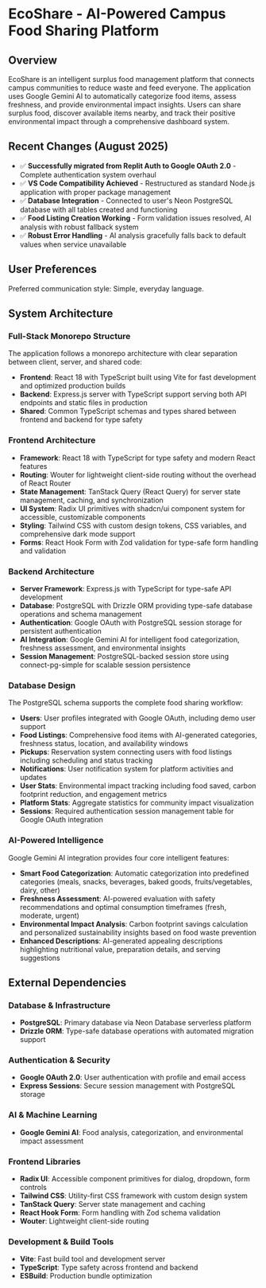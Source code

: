 # EcoShare - AI-Powered Campus Food Sharing Platform

## Overview

EcoShare is an intelligent surplus food management platform that connects campus communities to reduce waste and feed everyone. The application uses Google Gemini AI to automatically categorize food items, assess freshness, and provide environmental impact insights. Users can share surplus food, discover available items nearby, and track their positive environmental impact through a comprehensive dashboard system.

## Recent Changes (August 2025)

- ✅ **Successfully migrated from Replit Auth to Google OAuth 2.0** - Complete authentication system overhaul
- ✅ **VS Code Compatibility Achieved** - Restructured as standard Node.js application with proper package management
- ✅ **Database Integration** - Connected to user's Neon PostgreSQL database with all tables created and functioning
- ✅ **Food Listing Creation Working** - Form validation issues resolved, AI analysis with robust fallback system
- ✅ **Robust Error Handling** - AI analysis gracefully falls back to default values when service unavailable

## User Preferences

Preferred communication style: Simple, everyday language.

## System Architecture

### Full-Stack Monorepo Structure
The application follows a monorepo architecture with clear separation between client, server, and shared code:
- **Frontend**: React 18 with TypeScript built using Vite for fast development and optimized production builds
- **Backend**: Express.js server with TypeScript support serving both API endpoints and static files in production
- **Shared**: Common TypeScript schemas and types shared between frontend and backend for type safety

### Frontend Architecture
- **Framework**: React 18 with TypeScript for type safety and modern React features
- **Routing**: Wouter for lightweight client-side routing without the overhead of React Router
- **State Management**: TanStack Query (React Query) for server state management, caching, and synchronization
- **UI System**: Radix UI primitives with shadcn/ui component system for accessible, customizable components
- **Styling**: Tailwind CSS with custom design tokens, CSS variables, and comprehensive dark mode support
- **Forms**: React Hook Form with Zod validation for type-safe form handling and validation

### Backend Architecture
- **Server Framework**: Express.js with TypeScript for type-safe API development
- **Database**: PostgreSQL with Drizzle ORM providing type-safe database operations and schema management
- **Authentication**: Google OAuth with PostgreSQL session storage for persistent authentication
- **AI Integration**: Google Gemini AI for intelligent food categorization, freshness assessment, and environmental insights
- **Session Management**: PostgreSQL-backed session store using connect-pg-simple for scalable session persistence

### Database Design
The PostgreSQL schema supports the complete food sharing workflow:
- **Users**: User profiles integrated with Google OAuth, including demo user support
- **Food Listings**: Comprehensive food items with AI-generated categories, freshness status, location, and availability windows
- **Pickups**: Reservation system connecting users with food listings including scheduling and status tracking
- **Notifications**: User notification system for platform activities and updates
- **User Stats**: Environmental impact tracking including food saved, carbon footprint reduction, and engagement metrics
- **Platform Stats**: Aggregate statistics for community impact visualization
- **Sessions**: Required authentication session management table for Google OAuth integration

### AI-Powered Intelligence
Google Gemini AI integration provides four core intelligent features:
- **Smart Food Categorization**: Automatic categorization into predefined categories (meals, snacks, beverages, baked goods, fruits/vegetables, dairy, other)
- **Freshness Assessment**: AI-powered evaluation with safety recommendations and optimal consumption timeframes (fresh, moderate, urgent)
- **Environmental Impact Analysis**: Carbon footprint savings calculation and personalized sustainability insights based on food waste prevention
- **Enhanced Descriptions**: AI-generated appealing descriptions highlighting nutritional value, preparation details, and serving suggestions

## External Dependencies

### Database & Infrastructure
- **PostgreSQL**: Primary database via Neon Database serverless platform
- **Drizzle ORM**: Type-safe database operations with automated migration support

### Authentication & Security
- **Google OAuth 2.0**: User authentication with profile and email access
- **Express Sessions**: Secure session management with PostgreSQL storage

### AI & Machine Learning
- **Google Gemini AI**: Food analysis, categorization, and environmental impact assessment

### Frontend Libraries
- **Radix UI**: Accessible component primitives for dialog, dropdown, form controls
- **Tailwind CSS**: Utility-first CSS framework with custom design system
- **TanStack Query**: Server state management and caching
- **React Hook Form**: Form handling with Zod schema validation
- **Wouter**: Lightweight client-side routing

### Development & Build Tools
- **Vite**: Fast build tool and development server
- **TypeScript**: Type safety across frontend and backend
- **ESBuild**: Production bundle optimization
